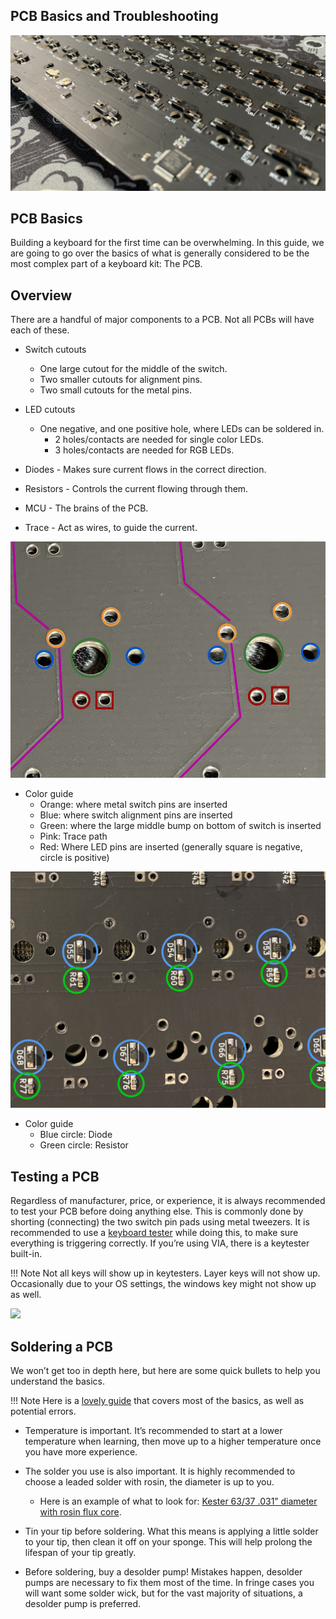 ## PCB Basics and Troubleshooting
![](images/pcb_basics/pcb_angle_crop.jpg)

  

## PCB Basics

Building a keyboard for the first time can be overwhelming. In this guide, we are going to go over the basics of what is generally considered to be the most complex part of a keyboard kit: The PCB.

## Overview
There are a handful of major components to a PCB. Not all PCBs will have each of these.

 -   Switch cutouts
	 - One large cutout for the middle of the switch.
	 - Two smaller cutouts for alignment pins.
	 - Two small cutouts for the metal pins.
 - LED cutouts
	 - One negative, and one positive hole, where LEDs can be
   soldered in.
		-	2 holes/contacts are needed for single color LEDs.
		-	3 holes/contacts are needed for RGB LEDs.
    

-   Diodes - Makes sure current flows in the correct direction.
    
-   Resistors - Controls the current flowing through them.
    
-   MCU - The brains of the PCB.
    
-   Trace - Act as wires, to guide the current.
    

  
 ![](images/pcb_basics/pcb-diagram-colored.jpg)

 - Color guide
	-   Orange: where metal switch pins are inserted  
	-   Blue: where switch alignment pins are inserted  
    -   Green: where the large middle bump on bottom of switch is inserted
    -   Pink: Trace path
    -   Red: Where LED pins are inserted (generally square is negative, circle is positive)
    

![](images/pcb_basics/diode-resistor-circle.png)

 - Color guide
	 - Blue circle: Diode
	 - Green circle: Resistor

## Testing a PCB

Regardless of manufacturer, price, or experience, it is always recommended to test your PCB before doing anything else. This is commonly done by shorting (connecting) the two switch pin pads using metal tweezers. It is recommended to use a [keyboard tester](https://www.keyboardtester.com/) while doing this, to make sure everything is triggering correctly. If you’re using VIA, there is a keytester built-in.


!!! Note
    Not all keys will show up in keytesters. Layer keys will not show up. Occasionally due to your OS settings, the windows key might not show up as well.

 ![](images/pcb_basics/hotswap-and-solder-test.png) 

## Soldering a PCB

We won’t get too in depth here, but here are some quick bullets to help you understand the basics.

!!! Note
    Here is a [lovely guide](https://learn.adafruit.com/adafruit-guide-excellent-soldering) that covers most of the basics, as well as potential errors. 

-   Temperature is important. It’s recommended to start at a lower temperature when learning, then move up to a higher temperature once you have more experience.
    
-   The solder you use is also important. It is highly recommended to choose a leaded solder with rosin, the diameter is up to you.
	-  Here is an example of what to look for: [Kester 63/37 .031” diameter with rosin flux core](https://www.amazon.com/gp/product/B0149K4JTY/).
    

-   Tin your tip before soldering. What this means is applying a little solder to your tip, then clean it off on your sponge. This will help prolong the lifespan of your tip greatly.
    
-   Before soldering, buy a desolder pump! Mistakes happen, desolder pumps are necessary to fix them most of the time. In fringe cases you will want some solder wick, but for the vast majority of situations, a desolder pump is preferred.
    
